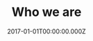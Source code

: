 ---
layout: layouts/meet-the-board.njk
title: Who we are
date: 2017-01-01T00:00:00.000Z
permalink: /who-we-are/board/index.html
navtitle: Meet the NLC board
breadcrumbs_parent: Who we are
breadcrumbs_parent_url: /who-we-are/

teamMembers: {
  member1: {
	name: "Dame Sara Thornton",
	image: ../../static/img/meet-the-board/sara-thornton.png,
	description: "Chair of National Leadership Centre's Advisory Board, Independent Anti-Slavery Commissioner"
  },
  member2: {
	name: "Deb McKenzie",
	image: ../../static/img/meet-the-board/deb-mckenzie.png,
	description: "Chief People Officer, Public Health England"
  },
  member3: {
	name: "General Sir Gordon Messenger",
	image: ../../static/img/meet-the-board/gordon-messenger.png,
	description: "Former Vice Chief of the Defence Staff (2016-19)"
  },
  member4: {
	name: "Mike Cunningham",
	image: ../../static/img/meet-the-board/mike-cunningham.png,
	description: "Chief Executive Officer, College of Policing"
  },
  member5: {
	name: "Pat Ritchie",
	image: ../../static/img/meet-the-board/pat-ritchie.png,
	description: "Chief Executive Officer, Newcastle City Council"
  },
  member6: {
	name: "Professor Dame Janet Beer",
	image: ../../static/img/meet-the-board/janet-beer.png,
	description: "Vice Chancellor, University of Liverpool"
  },
  member7: {
	name: "Steve McGuirk",
	image: ../../static/img/meet-the-board/steve-mcguirk.png,
	description: "Chairman of Hospitals Foundation Trust and Fire Training Trust"
  },
  member8: {
	name: "Sir Jon Thompson",
	image: ../../static/img/meet-the-board/jon-thompson.png,
	description: "Chief Executive Officer, Financial Reporting Council"
  },
  member9: {
	name: "Sir Kenneth Olisa",
	image: ../../static/img/meet-the-board/kenneth-olisa.png,
	description: "Lord-Lieutenant of Greater London"
  },
  member10: {
	name: "Melanie Richards",
	image: ../../static/img/meet-the-board/melanie-richards.png,
	description: "Deputy Chair and board member, KPMG UK"
  },
  member11: {
	name: "Peter Wanless",
	image: ../../static/img/meet-the-board/peter-wanless.png,
	description: "Chief Executive Officer, National Society for the Prevention of Cruelty to Children"
  },
  member12: {
	name: "Paul Martin CBE",
	image: ../../static/img/meet-the-board/paul-martin.png,
	description: "Distinguished Fellow of the Royal United Services Institute for Defence and Security Studies"
  },
}
---